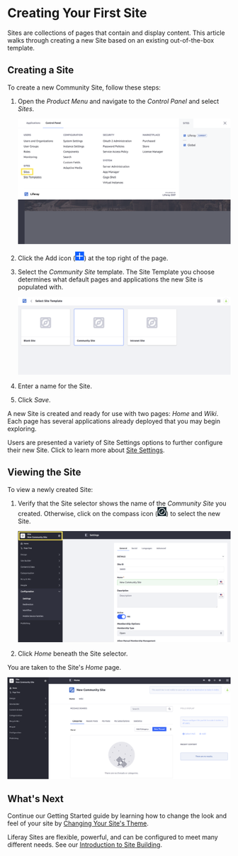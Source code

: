 # Creating Your First Site

Sites are collections of pages that contain and display content. This article walks through creating a new Site based on an existing out-of-the-box template.

## Creating a Site

To create a new Community Site, follow these steps:

1. Open the _Product Menu_ and navigate to the _Control Panel_ and select _Sites_.

    ![Sites Menu in the Control Panel](./creating-your-first-site/images/01.png)

1. Click the Add icon (![Add Icon](../images/icon-add.png)) at the top right of the page.

1. Select the _Community Site_ template. The Site Template you choose determines what default pages and applications the new Site is populated with.

   ![Select a Site Template](./creating-your-first-site/images/02.png)

1. Enter a name for the Site.

1. Click _Save_.

A new Site is created and ready for use with two pages: _Home_ and _Wiki_. Each page has several applications already deployed that you may begin exploring.

Users are presented a variety of Site Settings options to further configure their new Site. Click to learn more about [Site Settings](../site-building/introduction-to-site-building.md).

## Viewing the Site

To view a newly created Site:

1. Verify that the Site selector shows the name of the _Community Site_ you created. Otherwise, click on the compass icon (![compass icon](../images/icon-compass.png)) to select the new Site.

    ![The Site selector in the Site Menu should display the new Site's name](./creating-your-first-site/images/03.png)

1. Click _Home_ beneath the Site selector.

You are taken to the Site's _Home_ page.

![Community Site - Home Page](./creating-your-first-site/images/04.png)

## What's Next

Continue our Getting Started guide by learning how to change the look and feel of your site by [Changing Your Site's Theme](./changing-your-sites-appearance.md).

Liferay Sites are flexible, powerful, and can be configured to meet many different needs. See our [Introduction to Site Building](../site-building/introduction-to-site-building.md).
